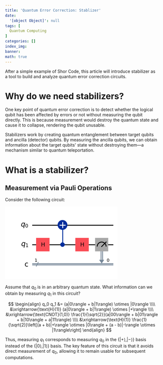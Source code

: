 ```yaml
---
title: 'Quantum Error Correction: Stablizer'
date:
  '[object Object]': null
tags: [
  Quantum Computing
]
categories: []
index_img:
banner:
math: true
---
```


<!-- @format -->
After a simple example of Shor Code, this article will introduce stabilizer as a tool to build and analyze quantum error correction circuits.

# Why do we need stabilizers?

One key point of quantum error correction is to detect whether the logical qubit has been affected by errors or not without measuring the qubit directly. This is because measurement would destroy the quantum state and cause it to collapse, rendering the qubit unusable.

Stabilizers work by creating quantum entanglement between target qubits and ancilla (detector) qubits. By measuring the ancilla qubits, we can obtain information about the target qubits' state without destroying them—a mechanism similar to quantum teleportation.

# What is a stabilizer?

## Measurement via Pauli Operations

Consider the following circuit:

![](https://github.com/Huaiyuan-Jing/BlogBase/blob/main/source/_posts/Quantum-Error-Correction-Stablizer/circ1.png?raw=true)

Assume that $q_0$ is in an arbitrary quantum state. What information can we obtain by measuring $q_1$ in this circuit?

$$
\begin{align}
q_0 q_1 &= (a|0\rangle + b|1\rangle) \otimes |0\rangle \\\\
&\xrightarrow{\text{H}(1)} (a|0\rangle + b|1\rangle) \otimes |+\rangle \\\\
&\xrightarrow{\text{CNOT}(1,0)} \frac{1}{\sqrt{2}}(a|00\rangle + b|01\rangle + b|10\rangle + a|11\rangle) \\\\
&\xrightarrow{\text{H}(1)} \frac{1}{\sqrt{2}}\left[(a + b)|+\rangle \otimes |0\rangle + (a - b)|-\rangle \otimes |1\rangle\right]
\end{align}
$$

Thus, measuring $q_1$ corresponds to measuring $q_0$ in the $\lbrace|+\rangle, |-\rangle\rbrace$ basis instead of the $\lbrace|0\rangle, |1\rangle\rbrace$ basis. The key feature of this circuit is that it avoids direct measurement of $q_0$, allowing it to remain usable for subsequent computations.